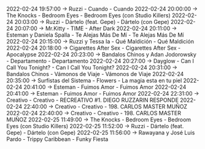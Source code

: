 2022-02-24 19:57:00 -> Ruzzi - Cuando - Cuando
2022-02-24 20:00:00 -> The Knocks - Bedroom Eyes - Bedroom Eyes (con Studio Killers)
2022-02-24 20:03:00 -> Ruzzi - Dártelo (feat. Gepe) - Dártelo (con Gepe)
2022-02-24 20:07:00 -> Mr.Kitty - TIME - After Dark
2022-02-24 20:11:00 -> Esteman y Daniela Spalla - Te Alejas Más De Mí - Te Alejas Más De Mí
2022-02-24 20:15:00 -> Ruzzi y Tessa Ia - Qué Maldición - Qué Maldición
2022-02-24 20:18:00 -> Cigarettes After Sex - Cigarettes After Sex - Apocalypse
2022-02-24 20:23:00 -> Bandalos Chinos y Adan Jodorowsky - Departamento - Departamento
2022-02-24 20:27:00 -> Dayglow - Can I Call You Tonight? - Can I Call You Tonight?
2022-02-24 20:31:00 -> Bandalos Chinos - Vámonos de Viaje - Vámonos de Viaje
2022-02-24 20:35:00 -> Surfistas del Sistema - Flowers - La magia esta en tu piel
2022-02-24 20:41:00 -> Esteman - Fuimos Amor - Fuimos Amor
2022-02-24 20:41:00 -> Esteman - Fuimos Amor - Fuimos Amor
2022-02-24 22:31:00 -> Creativo - Creativo - RECREATIVO #1. DIEGO RUZZARIN RESPONDE
2022-02-24 22:40:00 -> Creativo - Creativo - 198. CARLOS MASTER MUÑOZ
2022-02-24 22:40:00 -> Creativo - Creativo - 198. CARLOS MASTER MUÑOZ
2022-02-25 11:49:00 -> The Knocks - Bedroom Eyes - Bedroom Eyes (con Studio Killers)
2022-02-25 11:52:00 -> Ruzzi - Dártelo (feat. Gepe) - Dártelo (con Gepe)
2022-02-25 11:56:00 -> Rawayana y José Luis Pardo - Trippy Caribbean - Funky Fiesta
